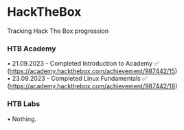 # HackTheBox
Tracking Hack The Box progression

<h3>HTB Academy</h3>

• 21.09.2023 - Completed Introduction to Academy ✅ (https://academy.hackthebox.com/achievement/987442/15) <br>
• 23.09.2023 - Completed Linux Fundamentals ✅ (https://academy.hackthebox.com/achievement/987442/18) <br>

<h3>HTB Labs</h3>

• Nothing.
